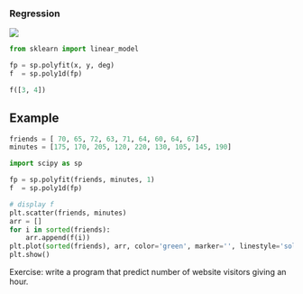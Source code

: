 ### Regression

<img src="https://static1.squarespace.com/static/51d342a0e4b0290bcc56387d/t/51ddb856e4b0e5482bdf3e7a/1373485241911/weights.gif">



```python
from sklearn import linear_model

fp = sp.polyfit(x, y, deg)
f  = sp.poly1d(fp)

f([3, 4])
```

## Example

```python
friends = [ 70, 65, 72, 63, 71, 64, 60, 64, 67]
minutes = [175, 170, 205, 120, 220, 130, 105, 145, 190]

import scipy as sp

fp = sp.polyfit(friends, minutes, 1)
f  = sp.poly1d(fp)

# display f
plt.scatter(friends, minutes)
arr = []
for i in sorted(friends):
    arr.append(f(i))
plt.plot(sorted(friends), arr, color='green', marker='', linestyle='solid')
plt.show()
```

Exercise: write a program that predict number of website visitors giving an hour.
